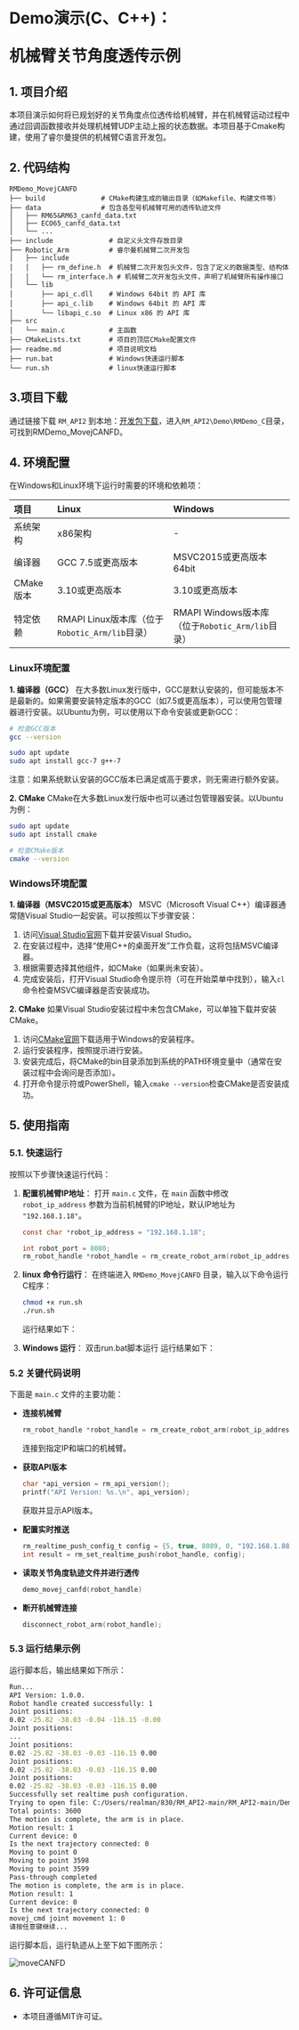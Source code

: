 #  <p class="hidden">Demo演示(C、C++)：</p>机械臂关节角度透传示例

## **1. 项目介绍**

本项目演示如何将已规划好的关节角度点位透传给机械臂，并在机械臂运动过程中通过回调函数接收并处理机械臂UDP主动上报的状态数据。本项目基于Cmake构建，使用了睿尔曼提供的机械臂C语言开发包。

## **2. 代码结构**

```
RMDemo_MovejCANFD
├── build              # CMake构建生成的输出目录（如Makefile、构建文件等）
├── data               # 包含各型号机械臂可用的透传轨迹文件
│   ├── RM65&RM63_canfd_data.txt    
│   ├── ECO65_canfd_data.txt
│   └── ...
├── include              # 自定义头文件存放目录
├── Robotic_Arm          # 睿尔曼机械臂二次开发包
│   ├── include
│   │   ├── rm_define.h  # 机械臂二次开发包头文件，包含了定义的数据类型、结构体
│   │   └── rm_interface.h # 机械臂二次开发包头文件，声明了机械臂所有操作接口
│   └── lib
│       ├── api_c.dll    # Windows 64bit 的 API 库
│       ├── api_c.lib    # Windows 64bit 的 API 库
│       └── libapi_c.so  # Linux x86 的 API 库
├── src
│   └── main.c           # 主函数
├── CMakeLists.txt       # 项目的顶层CMake配置文件
├── readme.md            # 项目说明文档
├── run.bat              # Windows快速运行脚本
└── run.sh               # linux快速运行脚本

```

## **3.项目下载**

通过链接下载 `RM_API2` 到本地：[开发包下载](https://github.com/RealManRobot/RM_API2.git)，进入`RM_API2\Demo\RMDemo_C`目录，可找到RMDemo_MovejCANFD。

## **4. 环境配置**

在Windows和Linux环境下运行时需要的环境和依赖项：

| 项目      | Linux                                          | Windows                                          |
| :-------- | :--------------------------------------------- | :----------------------------------------------- |
| 系统架构  | x86架构                                        | -                                                |
| 编译器    | GCC 7.5或更高版本                              | MSVC2015或更高版本 64bit                         |
| CMake版本 | 3.10或更高版本                                 | 3.10或更高版本                                   |
| 特定依赖  | RMAPI Linux版本库（位于`Robotic_Arm/lib`目录） | RMAPI Windows版本库（位于`Robotic_Arm/lib`目录） |

### Linux环境配置

**1. 编译器（GCC）**
在大多数Linux发行版中，GCC是默认安装的，但可能版本不是最新的。如果需要安装特定版本的GCC（如7.5或更高版本），可以使用包管理器进行安装。以Ubuntu为例，可以使用以下命令安装或更新GCC：

```bash
# 检查GCC版本
gcc --version

sudo apt update
sudo apt install gcc-7 g++-7  
```

注意：如果系统默认安装的GCC版本已满足或高于要求，则无需进行额外安装。

**2. CMake**
CMake在大多数Linux发行版中也可以通过包管理器安装。以Ubuntu为例：

```bash
sudo apt update
sudo apt install cmake

# 检查CMake版本
cmake --version
```

### Windows环境配置

**1. 编译器（MSVC2015或更高版本）**
MSVC（Microsoft Visual C++）编译器通常随Visual Studio一起安装。可以按照以下步骤安装：

1. 访问[Visual Studio官网](https://visualstudio.microsoft.com/)下载并安装Visual Studio。
2. 在安装过程中，选择“使用C++的桌面开发”工作负载，这将包括MSVC编译器。
3. 根据需要选择其他组件，如CMake（如果尚未安装）。
4. 完成安装后，打开Visual Studio命令提示符（可在开始菜单中找到），输入`cl`命令检查MSVC编译器是否安装成功。

**2. CMake**
如果Visual Studio安装过程中未包含CMake，可以单独下载并安装CMake。

1. 访问[CMake官网](https://cmake.org/download/)下载适用于Windows的安装程序。
2. 运行安装程序，按照提示进行安装。
3. 安装完成后，将CMake的bin目录添加到系统的PATH环境变量中（通常在安装过程中会询问是否添加）。
4. 打开命令提示符或PowerShell，输入`cmake --version`检查CMake是否安装成功。

## **5. 使用指南**

### **5.1. 快速运行**

按照以下步骤快速运行代码：

1. **配置机械臂IP地址**：
   打开 `main.c` 文件，在 `main` 函数中修改 `robot_ip_address` 参数为当前机械臂的IP地址，默认IP地址为 `"192.168.1.18"`。

   ```C
   const char *robot_ip_address = "192.168.1.18";

   int robot_port = 8080;
   rm_robot_handle *robot_handle = rm_create_robot_arm(robot_ip_address, robot_port);
   ```

2. **linux 命令行运行**：
   在终端进入 `RMDemo_MovejCANFD` 目录，输入以下命令运行C程序： 

   ```bash
   chmod +x run.sh
   ./run.sh
   ```

   运行结果如下：

3. **Windows 运行**： 双击run.bat脚本运行
   运行结果如下：

### **5.2 关键代码说明**

下面是 `main.c` 文件的主要功能：

- **连接机械臂**
    ```C
    rm_robot_handle *robot_handle = rm_create_robot_arm(robot_ip_address, robot_port);
    ```
  连接到指定IP和端口的机械臂。

- **获取API版本**

    ```C
    char *api_version = rm_api_version();
    printf("API Version: %s.\n", api_version);
    ```
  获取并显示API版本。


- **配置实时推送**

    ```C
    rm_realtime_push_config_t config = {5, true, 8089, 0, "192.168.1.88"};
    int result = rm_set_realtime_push(robot_handle, config);
    ```

- **读取关节角度轨迹文件并进行透传**

    ```C
    demo_movej_canfd(robot_handle)
    ```

- **断开机械臂连接**

    ```C
    disconnect_robot_arm(robot_handle);
    ```

### **5.3 运行结果示例**

运行脚本后，输出结果如下所示：

```bash
Run...
API Version: 1.0.0.
Robot handle created successfully: 1
Joint positions:
0.02 -25.82 -38.03 -0.04 -116.15 -0.00
Joint positions:
...
Joint positions:
0.02 -25.82 -38.03 -0.03 -116.15 0.00
Joint positions:
0.02 -25.82 -38.03 -0.03 -116.15 0.00
Joint positions:
0.02 -25.82 -38.03 -0.03 -116.15 0.00
Successfully set realtime push configuration.
Trying to open file: C:/Users/realman/830/RM_API2-main/RM_API2-main/Demo/RMDemo_C/RMDemo_MovejCANFD/data/RM65&RM63_canfd_data.txt
Total points: 3600
The motion is complete, the arm is in place.
Motion result: 1
Current device: 0
Is the next trajectory connected: 0
Moving to point 0
Moving to point 3598
Moving to point 3599
Pass-through completed
The motion is complete, the arm is in place.
Motion result: 1
Current device: 0
Is the next trajectory connected: 0
movej_cmd joint movement 1: 0
请按任意键继续...
```

运行脚本后，运行轨迹从上至下如下图所示：

![moveCANFD](moveCANFD.gif)

## **6. 许可证信息**

- 本项目遵循MIT许可证。
